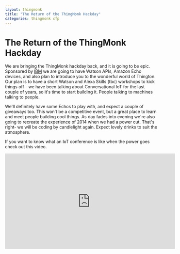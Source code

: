 ```yaml
---
layout: thingmonk
title: "The Return of the ThingMonk Hackday"
categories: thingmonk cfp
---
```

<div class="l-about row">

<h1 class="text-center">The Return of the ThingMonk Hackday</h1>
<p>
We are bringing the ThingMonk hackday back, and it is going to be epic. Sponsored by <a href="http://ibm.com">IBM</a> we are going to have Watson APIs, Amazon Echo devices, and also plan to introduce you to the wonderful world of Thington. Our plan is to have a short Watson and Alexa Skills (tbc) workshops to kick things off  - we have been talking about Conversational IoT for the last couple of years, so it's time to start building it. People talking to machines talking to people.
<p />
We'll definitely have some Echos to play with, and expect a couple of giveaways too. This won't be a competitive event, but a great place to learn and meet people building cool things. As day fades into evening we're also going to recreate the experience of 2014 when we had a power cut. That's right- we will be coding by candlelight again. Expect lovely drinks to suit the atmosphere.
<p />
If you want to know what an IoT conference is like when the power goes check out this video.
<p />
<div align="center"><iframe width="560" height="315" src="https://www.youtube.com/embed/n3VrayDC3LQ?rel=0" frameborder="0" allowfullscreen></iframe></div>
<p />
<br />
